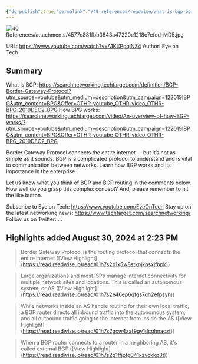 ```yaml
---
{"dg-publish":true,"permalink":"/40-references/readwise/what-is-bgp-border-gateway-protocol-an-introduction/","tags":["rw/articles"]}
---
```


![40 References/attachments/4577c881fbb3843a47220e1218c7efed_MD5.jpg](/img/user/40%20References/attachments/4577c881fbb3843a47220e1218c7efed_MD5.jpg)
  
URL: https://www.youtube.com/watch?v=A1KXPpqlNZ4
Author: Eye on Tech

## Summary

What is BGP:
https://searchnetworking.techtarget.com/definition/BGP-Border-Gateway-Protocol?utm_source=youtube&utm_medium=description&utm_campaign=122019IBPG&utm_content=BPG&Offer=OTHR-youtube_OTHR-video_OTHR-BPG_2019DEC2_BPG
How BPG works:
https://searchnetworking.techtarget.com/video/An-overview-of-how-BGP-works/?utm_source=youtube&utm_medium=description&utm_campaign=122019IBPG&utm_content=BPG&Offer=OTHR-youtube_OTHR-video_OTHR-BPG_2019DEC2_BPG

Border Gateway Protocol connects the entire internet -- but it’s not as simple as it sounds. BGP is a complicated protocol to understand and is vital to communication between networks. Learn how BGP works and its importance in the enterprise. 

Let us know what you think of BGP and BGP routing in the comments below. How well do you grasp this complex concept? And, please remember to hit the like button.


Subscribe to Eye on Tech: https://www.youtube.com/EyeOnTech
Stay up on the latest networking news: https://www.techtarget.com/searchnetworking/
Follow us on Twitter: ...

## Highlights added August 30, 2024 at 2:23 PM
>Border Gateway Protocol is the routing protocol that connects the entire internet ([View Highlight] (https://read.readwise.io/read/01h7s2b1x5w8stknjkpsxjfbpk))


>Large organizations and most ISPs manage internet connectivity for multiple network sites and locations. This is called an autonomous system, or AS ([View Highlight] (https://read.readwise.io/read/01h7s2e46ep6qfgs7dh2efpsyh))


>While networks inside an AS handle
>routing for their own local traffic, a BGP router directs all inbound traffic into the autonomous system, and all outbound traffic going to the internet from inside the AS ([View Highlight] (https://read.readwise.io/read/01h7s2gcw4zaf9gy1dcghnaczf))


>When a BGP router connects to a router in a neighboring AS, it's called external BGP ([View Highlight] (https://read.readwise.io/read/01h7s2g1ffjptg041xzvckkp3t))


